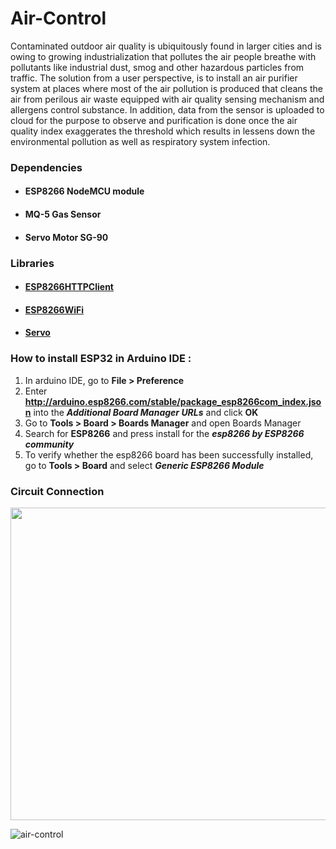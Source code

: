# Air-Control

Contaminated outdoor air quality is ubiquitously found in larger cities and is owing to growing industrialization that pollutes the air people breathe with pollutants like industrial dust, smog and other hazardous particles from traffic. The solution from a user perspective, is to install an air purifier system at places where most of the air pollution is produced that cleans the air from perilous air waste equipped with air quality sensing mechanism and allergens control substance. In addition, data from the sensor is uploaded to cloud for the purpose to observe and purification is done once the air quality index exaggerates the threshold which results in lessens down the environmental pollution as well as respiratory system infection.

### Dependencies ###
* #### ESP8266 NodeMCU module
* #### MQ-5 Gas Sensor
* #### Servo Motor SG-90

### Libraries ###
* #### [ESP8266HTTPClient](https://github.com/esp8266/Arduino/tree/master/libraries/ESP8266HTTPClient) 
* #### [ESP8266WiFi](https://github.com/esp8266/Arduino/tree/master/libraries/ESP8266WiFi)
* #### [Servo](https://github.com/arduino-libraries/Servo)

### How to install ESP32 in Arduino IDE :
1. In arduino IDE, go to **File > Preference**
2. Enter **http://arduino.esp8266.com/stable/package_esp8266com_index.json** into the **_Additional Board Manager URLs_** and click **OK**
3. Go to **Tools > Board > Boards Manager** and open Boards Manager
4. Search for **ESP8266** and press install for the **_esp8266 by ESP8266 community_**
5. To verify whether the esp8266 board has been successfully installed, go to **Tools > Board** and select **_Generic ESP8266 Module_**

### Circuit Connection ###

<p align="left">
  <img width="600" height="500" src="https://user-images.githubusercontent.com/43854300/115136943-c053ca80-a040-11eb-9d32-26f75beda5aa.PNG"
</p>


![air-control](https://user-images.githubusercontent.com/43854300/57903901-fa812400-788d-11e9-8b1f-ead5e791ea8c.gif)
